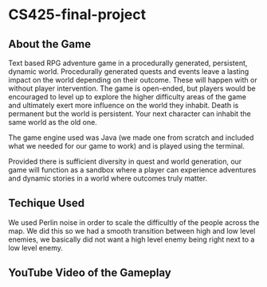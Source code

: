 # CS425-final-project
## About the Game
Text based RPG adventure game in a procedurally generated, persistent, dynamic
world. Procedurally generated quests and events leave a lasting impact on the world
depending on their outcome. These will happen with or without player intervention.
The game is open-ended, but players would be encouraged to level up to explore the
higher difficulty areas of the game and ultimately exert more influence on the world
they inhabit. Death is permanent but the world is persistent. Your next character can
inhabit the same world as the old one.   

The game engine used was Java (we made one from scratch and included what we needed for our game to work) and is played using the terminal.    

Provided there is sufficient diversity in quest and world generation, our game will
function as a sandbox where a player can experience adventures and dynamic stories
in a world where outcomes truly matter.
## Techique Used
We used Perlin noise in order to scale the difficultly of the people across the map. We did this so we had a smooth transition between high and low level enemies, we basically did not want a high level enemy being right next to a low level enemy.
## YouTube Video of the Gameplay
